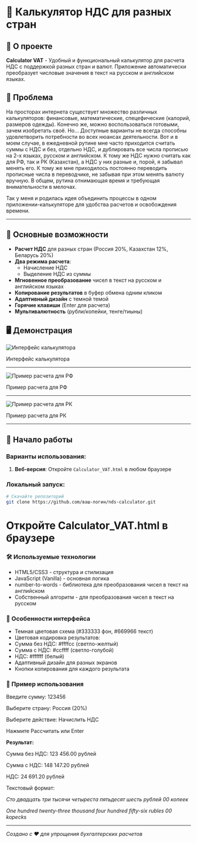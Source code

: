 # 🧮 Калькулятор НДС для разных стран

## 📌 О проекте

**Calculator VAT** - Удобный и функциональный калькулятор для расчета НДС с поддержкой разных стран и валют. Приложение автоматически преобразует числовые значения в текст на русском и английском языках.

## 🎯 Проблема

На просторах интернета существует множество различных калькуляторов: финансовые, математические, спецефические (калорий, размеров одежды).
Конечно же, можно воспользоваться готовыми, зачем изобретать своё. Но...
Доступные варианты не всегда способны удовлетворить потребности во всех нюансах деятельности.
Вот и в моем случае, в ежедневной рутине мне часто приходится считать суммы с НДС и без, отдельно НДС, и дублировать все числа прописью на 2-х языках, русском и английском.
К тому же НДС нужно считать как для РФ, так и РК (Казахстан), а НДС у них разные и, порой, я забывал менять его. К тому же мне приходилось постоянно переводить прописные числа в переводчике, не забывая при этом менять валюту вручную.
В общем, рутина отнимающая время и требующая внимательности в мелочах.

Так у меня и родилась идея объединить процессы в одном приложении-калькуляторе для удобства расчетов и освобождения времени.

---

## 🌟 Основные возможности

- **Расчет НДС** для разных стран (Россия 20%, Казахстан 12%, Беларусь 20%)
- **Два режима расчета**:
  - Начисление НДС
  - Выделение НДС из суммы
- **Мгновенное преобразование** чисел в текст на русском и английском языках
- **Копирование результатов** в буфер обмена одним кликом
- **Адаптивный дизайн** с темной темой
- **Горячие клавиши** (Enter для расчета)
- **Мультивалютность** (рубли/копейки, тенге/тиыны)

## 🖥️ Демонстрация

![Интерфейс калькулятора](img/screen_face.jpg)

Интерфейс калькулятора

---

![Пример расчета для РФ](img/screen_RF.jpg)

Пример расчета для РФ

---

![Пример расчета для РК](img/screen_RK.jpg)

Пример расчета для РК

---

## 🚀 Начало работы

### Варианты использования:

1. **Веб-версия**: Откройте `Calculator_VAT.html` в любом браузере

### Локальный запуск:

```bash
# Скачайте репозиторий
git clone https://github.com/ваш-логин/nds-calculator.git
```

# Откройте Calculator_VAT.html в браузере

### 🛠️ Используемые технологии

- HTML5/CSS3 - структура и стилизация
- JavaScript (Vanilla) - основная логика
- number-to-words - библиотека для преобразования чисел в текст на английском
- Собственный алгоритм - для преобразования чисел в текст на русском

### 📱 Особенности интерфейса

- Темная цветовая схема (#333333 фон, #669966 текст)
- Цветовая кодировка результатов:
- Сумма без НДС: #ffffcc (светло-желтый)
- Сумма с НДС: #ccffff (светло-голубой)
- НДС: #ffffff (белый)
- Адаптивный дизайн для разных экранов
- Кнопки копирования для каждого результата

### 🎯 Пример использования

Введите сумму: 123456

Выберите страну: Россия (20%)

Выберите действие: Начислить НДС

Нажмите Рассчитать или Enter


**Результат:**


Сумма без НДС: 123 456.00 рублей

Сумма с НДС: 148 147.20 рублей

НДС: 24 691.20 рублей

Текстовый формат:

*Сто двадцать три тысячи четыреста пятьдесят шесть рублей 00 копеек*

*One hundred twenty-three thousand four hundred fifty-six rubles 00 kopecks*



---

*Создано с ❤️ для упрощения бухгалтерских расчетов*


